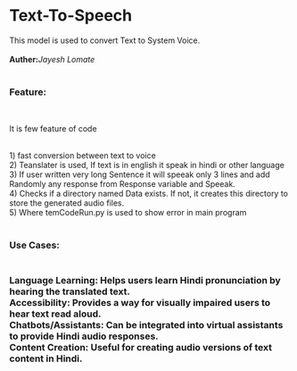 # Text-To-Speech
This model is used to convert Text to System Voice.
<br><br>
<b>Auther:</b><i>Jayesh Lomate</i>
<br><br>
<h3>Feature:</h3>
<br>
<p>It is few feature of code </p>
<br>
1) fast conversion between text to voice
<br>
2) Teanslater is used, If text is in english it speak in hindi or other language
<br>
3) If user written very long Sentence it will speeak only 3 lines and add Randomly any response from Response variable and Speeak.
<br>
4) Checks if a directory named Data exists. If not, it creates this directory to store the generated audio files.
<br>
5) Where temCodeRun.py is used to show error in main program
<br><br>
<h3>Use Cases:<h3><br>
<b> Language Learning:</b> Helps users learn Hindi pronunciation by hearing the translated text.
<br>
<b>Accessibility:</b> Provides a way for visually impaired users to hear text read aloud.
<br>
<b> Chatbots/Assistants:</b> Can be integrated into virtual assistants to provide Hindi audio responses.
<br>
<b> Content Creation:</b> Useful for creating audio versions of text content in Hindi.
